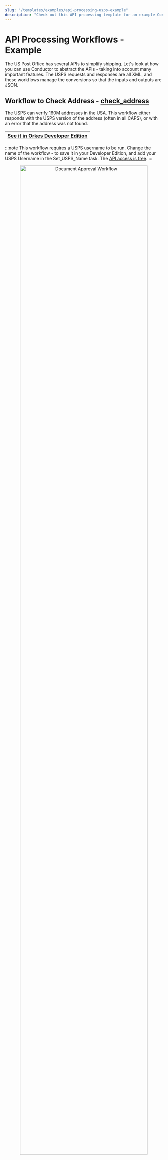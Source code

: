 ```yaml
---
slug: "/templates/examples/api-processing-usps-example"
description: "Check out this API prcoessing template for an example Conductor workflow on shipping services."
---
```



# API Processing Workflows - Example

The US Post Office has several APIs to simplify shipping. Let's look at how you can use Conductor to abstract the APIs - taking into account many important features. The USPS requests and responses are all XML, and these workflows manage the conversions so that the inputs and outputs are JSON.

## Workflow to Check Address - [check_address](https://github.com/conductor-sdk/conductor-examples/blob/main/US_post_office/check_address.json)

The USPS can verify 160M addresses in the USA.  This workflow either responds with the USPS version of the address (often in all CAPS), or with an error that the address was not found.


| [See it in Orkes Developer Edition](https://developer.orkescloud.com/workflowDef/check_address/1) |
|---------------------------------------------------------------------------------| 

:::note
This workflow requires a USPS username to be run.  Change the name of the workflow - to save it in your Developer Edition, and add your USPS Username in the Set_USPS_Name task. The [API access is free](https://www.usps.com/business/web-tools-apis/).
:::

<p align="center"><img src="/content/img/check-address.jpg" alt="Document Approval Workflow" width="90%" height="auto" style={{paddingBottom: 40, paddingTop: 40}} /></p>

Sample input:

 ```json
{
  "street": "100 Winchester Circle",
  "city": "Los Gatos",
  "state": "CA"
}
 ```

## Workflow to Check Postage Rates - [**postage_rate**](https://github.com/conductor-sdk/conductor-examples/blob/main/US_post_office/postage_rate.json)

Given a `toZip` and `fromZip`, and some dimensions of the box (and the shipping type), this workflow will output the price for that shipping type.

| [See it in Orkes Developer Edition](https://developer.orkescloud.com/workflowDef/postage_rate/1) |
|--------------------------------------------------------------------------------| 

:::note
This workflow requires a USPS username to be run.  Change the name of the workflow - to save it in your Developer Edition, and add your USPS Username in the Set_USPS_Name task. The [API access is free](https://www.usps.com/business/web-tools-apis/).
:::

<p align="center"><img src="/content/img/postage-rate.jpg" alt="Document Approval Workflow" width="60%" height="auto" style={{paddingBottom: 40, paddingTop: 40}} /></p>

Sample input:
```json
{
  "service": "priority",
  "zipFrom": "04046",
  "zipTo": "98260",
  "pounds": 20,
  "ounces": 0,
  "container": "variable",
  "width": 12,
  "height": 12,
  "length": 12
}
```

Run this workflow multiple times inside a fork to obtain mailing rates for different services (E.g., compare ground vs. priority vs. express by calling this workflow asynchronously 3 times).